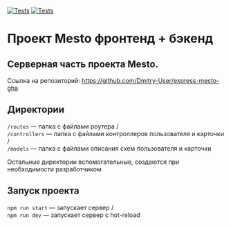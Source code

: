 [![Tests](https://github.com/Dmitry-User/express-mesto-gha/actions/workflows/tests-13-sprint.yml/badge.svg)](https://github.com/Dmitry-User/express-mesto-gha/actions/workflows/tests-13-sprint.yml) [![Tests](https://github.com/Dmitry-User/express-mesto-gha/actions/workflows/tests-14-sprint.yml/badge.svg)](https://github.com/Dmitry-User/express-mesto-gha/actions/workflows/tests-14-sprint.yml)
# Проект Mesto фронтенд + бэкенд

## Серверная часть проекта Mesto.
Ссылка на репозиторий: https://github.com/Dmitry-User/express-mesto-gha

## Директории

`/routes` — папка с файлами роутера / <br>
`/controllers` — папка с файлами контроллеров пользователя и карточки / <br>
`/models` — папка с файлами описания схем пользователя и карточки

Остальные директории вспомогательные, создаются при необходимости разработчиком

## Запуск проекта

`npm run start` — запускает сервер / <br>
`npm run dev` — запускает сервер с hot-reload
